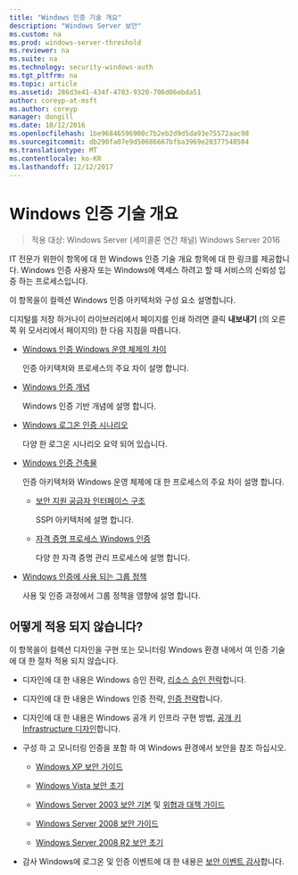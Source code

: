 ```yaml
---
title: "Windows 인증 기술 개요"
description: "Windows Server 보안"
ms.custom: na
ms.prod: windows-server-threshold
ms.reviewer: na
ms.suite: na
ms.technology: security-windows-auth
ms.tgt_pltfrm: na
ms.topic: article
ms.assetid: 286d3e41-434f-4703-9320-706d06ebda51
author: coreyp-at-msft
ms.author: coreyp
manager: dongill
ms.date: 10/12/2016
ms.openlocfilehash: 1be96846596900c7b2eb2d9d5da93e75572aac98
ms.sourcegitcommit: db290fa07e9d50686667bfba3969e20377548504
ms.translationtype: MT
ms.contentlocale: ko-KR
ms.lasthandoff: 12/12/2017
---
```

# <a name="windows-authentication-technical-overview"></a>Windows 인증 기술 개요

>적용 대상: Windows Server (세미콜론 연간 채널) Windows Server 2016

IT 전문가 위한이 항목에 대 한 Windows 인증 기술 개요 항목에 대 한 링크를 제공합니다. Windows 인증 사용자 또는 Windows에 액세스 하려고 할 때 서비스의 신뢰성 입증 하는 프로세스입니다.

이 항목을이 컬렉션 Windows 인증 아키텍처와 구성 요소 설명합니다.

디지털를 저장 하거나이 라이브러리에서 페이지를 인쇄 하려면 클릭 **내보내기** (의 오른쪽 위 모서리에서 페이지의) 한 다음 지침을 따릅니다.

-   [Windows 인증 Windows 운영 체제의 차이](https://technet.microsoft.com/library/dn169017.aspx)

    인증 아키텍처와 프로세스의 주요 차이 설명 합니다.

-   [Windows 인증 개념](https://technet.microsoft.com/library/dn169018.aspx)

    Windows 인증 기반 개념에 설명 합니다.

-   [Windows 로그온 인증 시나리오](https://technet.microsoft.com/library/dn169020.aspx)

    다양 한 로그온 시나리오 요약 되어 있습니다.

-   [Windows 인증 건축물](https://technet.microsoft.com/library/dn169024.aspx)

    인증 아키텍처와 Windows 운영 체제에 대 한 프로세스의 주요 차이 설명 합니다.

    -   [보안 지원 공급자 인터페이스 구조](https://technet.microsoft.com/library/dn169026.aspx)

        SSPI 아키텍처에 설명 합니다.

    -   [자격 증명 프로세스 Windows 인증](https://technet.microsoft.com/library/dn169014.aspx)

        다양 한 자격 증명 관리 프로세스에 설명 합니다.

-   [Windows 인증에 사용 되는 그룹 정책](https://technet.microsoft.com/library/dn169021.aspx)

    사용 및 인증 과정에서 그룹 정책을 영향에 설명 합니다.

## <a name="what-is-not-covered"></a>어떻게 적용 되지 않습니다?
이 항목을이 컬렉션 디자인을 구현 또는 모니터링 Windows 환경 내에서 여 인증 기술에 대 한 절차 적용 되지 않습니다.

-   디자인에 대 한 내용은 Windows 승인 전략, [리소스 승인 전략](https://technet.microsoft.com/library/cc783368.aspx)합니다.

-   디자인에 대 한 내용은 Windows 인증 전략, [인증 전략](https://technet.microsoft.com/library/cc758124.aspx)합니다.

-   디자인에 대 한 내용은 Windows 공개 키 인프라 구현 방법, [공개 키 Infrastructure 디자인](https://technet.microsoft.com/library/cc773138.aspx)합니다.

-   구성 하 고 모니터링 인증을 포함 하 여 Windows 환경에서 보안을 참조 하십시오.

    -   [Windows XP 보안 가이드](https://www.microsoft.com/download/details.aspx?id=962)

    -   [Windows Vista 보안 초기](https://technet.microsoft.com/library/dd450978.aspx)

    -   [Windows Server 2003 보안 기본](https://technet.microsoft.com/library/cc163140.aspx) 및 [위협과 대책 가이드](https://technet.microsoft.com/library/dd162275.aspx)

    -   [Windows Server 2008 보안 가이드](https://www.microsoft.com/download/details.aspx?id=17606)

    -   [Windows Server 2008 R2 보안 초기](https://technet.microsoft.com/library/gg236605.aspx)

-   감사 Windows에 로그온 및 인증 이벤트에 대 한 내용은 [보안 이벤트 감사](https://technet.microsoft.com/library/cc776394.aspx)합니다.


